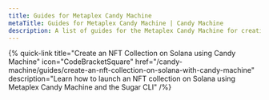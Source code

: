 ```yaml
---
title: Guides for Metaplex Candy Machine
metaTitle: Guides for Metaplex Candy Machine | Candy Machine
description: A list of guides for the Metaplex Candy Machine for creating NFT collections on Solana.
---
```



{% quick-link title="Create an NFT Collection on Solana using Candy Machine" icon="CodeBracketSquare" href="/candy-machine/guides/create-an-nft-collection-on-solana-with-candy-machine" description="Learn how to launch an NFT collection on Solana using Metaplex Candy Machine and the Sugar CLI" /%}